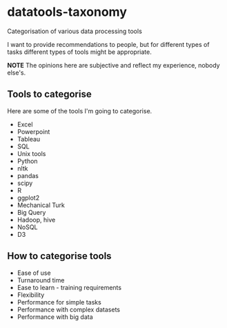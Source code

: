 # datatools-taxonomy

Categorisation of various data processing tools

I want to provide recommendations to people, but for different types of tasks different types of tools might be appropriate.

**NOTE** The opinions here are subjective and reflect my experience, nobody else's.

## Tools to categorise

Here are some of the tools I'm going to categorise.

 * Excel
 * Powerpoint
 * Tableau
 * SQL
 * Unix tools
 * Python
  * nltk
  * pandas
  * scipy
 * R
  * ggplot2
 * Mechanical Turk
 * Big Query
 * Hadoop, hive
 * NoSQL
 * D3

## How to categorise tools

 * Ease of use
 * Turnaround time
 * Ease to learn - training requirements
 * Flexibility
 * Performance for simple tasks
 * Performance with complex datasets
 * Performance with big data
